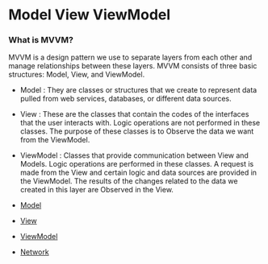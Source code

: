 # Model View ViewModel

### What is MVVM?
MVVM is a design pattern we use to separate layers from each other and manage relationships between these layers. MVVM consists of three basic structures: Model, View, and ViewModel.

- Model : They are classes or structures that we create to represent data pulled from web services, databases, or different data sources.
- View : These are the classes that contain the codes of the interfaces that the user interacts with. Logic operations are not performed in these classes. The purpose of these classes is to Observe the data we want from the ViewModel.
- ViewModel : Classes that provide communication between View and Models. Logic operations are performed in these classes. A request is made from the View and certain logic and data sources are provided in the ViewModel. The results of the changes related to the data we created in this layer are Observed in the View.

- [Model](https://github.com/omercankoc/swift-development/tree/master/Sources/MVVM/RickAndMorty/RickAndMorty/Model)
- [View](https://github.com/omercankoc/swift-development/tree/master/Sources/MVVM/RickAndMorty/RickAndMorty/View)
- [ViewModel](https://github.com/omercankoc/swift-development/tree/master/Sources/MVVM/RickAndMorty/RickAndMorty/ViewModel)
- [Network](https://github.com/omercankoc/swift-development/tree/master/Sources/MVVM/RickAndMorty/RickAndMorty/Networking)

